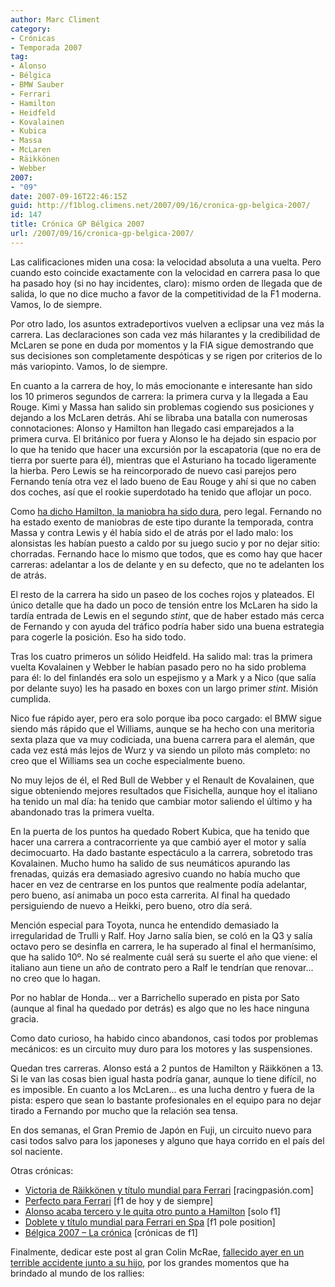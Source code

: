 ```yaml
---
author: Marc Climent
category:
- Crónicas
- Temporada 2007
tag:
- Alonso
- Bélgica
- BMW Sauber
- Ferrari
- Hamilton
- Heidfeld
- Kovalainen
- Kubica
- Massa
- McLaren
- Räikkönen
- Webber
2007:
- "09"
date: 2007-09-16T22:46:15Z
guid: http://f1blog.climens.net/2007/09/16/cronica-gp-belgica-2007/
id: 147
title: Crónica GP Bélgica 2007
url: /2007/09/16/cronica-gp-belgica-2007/
---
```


Las calificaciones miden una cosa: la velocidad absoluta a una vuelta. Pero cuando esto coincide exactamente con la velocidad en carrera pasa lo que ha pasado hoy (si no hay incidentes, claro): mismo orden de llegada que de salida, lo que no dice mucho a favor de la competitividad de la F1 moderna. Vamos, lo de siempre.

Por otro lado, los asuntos extradeportivos vuelven a eclipsar una vez más la carrera. Las declaraciones son cada vez más hilarantes y la credibilidad de McLaren se pone en duda por momentos y la FIA sigue demostrando que sus decisiones son completamente despóticas y se rigen por criterios de lo más variopinto. Vamos, lo de siempre.

En cuanto a la carrera de hoy, lo más emocionante e interesante han sido los 10 primeros segundos de carrera: la primera curva y la llegada a Eau Rouge. Kimi y Massa han salido sin problemas cogiendo sus posiciones y dejando a los McLaren detrás. Ahí se libraba una batalla con numerosas connotaciones: Alonso y Hamilton han llegado casi emparejados a la primera curva. El británico por fuera y Alonso le ha dejado sin espacio por lo que ha tenido que hacer una excursión por la escapatoria (que no era de tierra por suerte para él), mientras que el Asturiano ha tocado ligeramente la hierba. Pero Lewis se ha reincorporado de nuevo casi parejos pero Fernando tenía otra vez el lado bueno de Eau Rouge y ahí si que no caben dos coches, así que el rookie superdotado ha tenido que aflojar un poco.

Como [ha dicho Hamilton, la maniobra ha sido dura](http://www.racingpasion.com/2007/09/16-a-hamilton-no-le-gusto-nada-la-salida-de-alonso), pero legal. Fernando no ha estado exento de maniobras de este tipo durante la temporada, contra Massa y contra Lewis y él había sido el de atrás por el lado malo: los alonsistas les habían puesto a caldo por su juego sucio y por no dejar sitio: chorradas. Fernando hace lo mismo que todos, que es como hay que hacer carreras: adelantar a los de delante y en su defecto, que no te adelanten los de atrás.

El resto de la carrera ha sido un paseo de los coches rojos y plateados. El único detalle que ha dado un poco de tensión entre los McLaren ha sido la tardía entrada de Lewis en el segundo _stint_, que de haber estado más cerca de Fernando y con ayuda del tráfico podría haber sido una buena estrategia para cogerle la posición. Eso ha sido todo.

Tras los cuatro primeros un sólido Heidfeld. Ha salido mal: tras la primera vuelta Kovalainen y Webber le habían pasado pero no ha sido problema para él: lo del finlandés era solo un espejismo y a Mark y a Nico (que salía por delante suyo) les ha pasado en boxes con un largo primer _stint_. Misión cumplida.

Nico fue rápido ayer, pero era solo porque iba poco cargado: el BMW sigue siendo más rápido que el Williams, aunque se ha hecho con una meritoria sexta plaza que va muy codiciada, una buena carrera para el alemán, que cada vez está más lejos de Wurz y va siendo un piloto más completo: no creo que el Williams sea un coche especialmente bueno.

No muy lejos de él, el Red Bull de Webber y el Renault de Kovalainen, que sigue obteniendo mejores resultados que Fisichella, aunque hoy el italiano ha tenido un mal día: ha tenido que cambiar motor saliendo el último y ha abandonado tras la primera vuelta.

En la puerta de los puntos ha quedado Robert Kubica, que ha tenido que hacer una carrera a contracorriente ya que cambió ayer el motor y salía decimocuarto. Ha dado bastante espectáculo a la carrera, sobretodo tras Kovalainen. Mucho humo ha salido de sus neumáticos apurando las frenadas, quizás era demasiado agresivo cuando no había mucho que hacer en vez de centrarse en los puntos que realmente podía adelantar, pero bueno, así animaba un poco esta carrerita. Al final ha quedado persiguiendo de nuevo a Heikki, pero bueno, otro día será.

Mención especial para Toyota, nunca he entendido demasiado la irregularidad de Trulli y Ralf. Hoy Jarno salía bien, se coló en la Q3 y salía octavo pero se desinfla en carrera, le ha superado al final el hermanísimo, que ha salido 10º. No sé realmente cuál será su suerte el año que viene: el italiano aun tiene un año de contrato pero a Ralf le tendrían que renovar&#8230; no creo que lo hagan.

Por no hablar de Honda&#8230; ver a Barrichello superado en pista por Sato (aunque al final ha quedado por detrás) es algo que no les hace ninguna gracia.

Como dato curioso, ha habido cinco abandonos, casi todos por problemas mecánicos: es un circuito muy duro para los motores y las suspensiones.

Quedan tres carreras. Alonso está a 2 puntos de Hamilton y Räikkönen a 13. Si le van las cosas bien igual hasta podría ganar, aunque lo tiene difícil, no es imposible. En cuanto a los McLaren&#8230; es una lucha dentro y fuera de la pista: espero que sean lo bastante profesionales en el equipo para no dejar tirado a Fernando por mucho que la relación sea tensa.

En dos semanas, el Gran Premio de Japón en Fuji, un circuito nuevo para casi todos salvo para los japoneses y alguno que haya corrido en el país del sol naciente.

Otras crónicas:

  * [Victoria de Räikkönen y título mundial para Ferrari](http://www.racingpasion.com/2007/09/16-victoria-de-raikkonen-y-titulo-mundial-para-ferrari) [racingpasión.com]
  * [Perfecto para Ferrari](http://f1dehoyydesiempre.blogspot.com/2007/09/gran-premio-de-blgica-2007.html) [f1 de hoy y de siempre]
  * [Alonso acaba tercero y le quita otro punto a Hamilton](http://soloformula1.wordpress.com/2007/09/16/alonso-acaba-tercero-y-le-quita-otro-punto-a-hamilton/) [solo f1]
  * [Doblete y título mundial para Ferrari en Spa](http://f1-poleposition.blogspot.com/2007/09/doblete-y-ttulo-mundial-para-ferrari-en.html) [f1 pole position]
  * [Bélgica 2007 &#8211; La crónica](http://cronicasf1.blogspot.com/2007/09/blgica-2007-la-crnica.html) [crónicas de f1]

Finalmente, dedicar este post al gran Colin McRae, [fallecido ayer en un terrible accidente junto a su hijo](http://www.elpais.com/articulo/deportes/Fallece/Colin/McRae/accidente/helicoptero/Escocia/elpepudep/20070916elpepudep_2/Tes), por los grandes momentos que ha brindado al mundo de los rallies:

<p align="center">